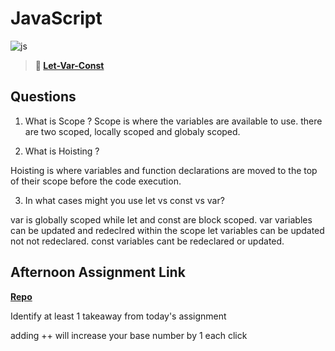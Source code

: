 # JavaScript

![js](https://bcw.blob.core.windows.net/public/img/courses/js.gif)

> **📖 [Let-Var-Const](https://codeworksacademy.com/fs-student-guide/resources/wk2/01-Let-Var-Const)**

## Questions

1. What is Scope ?
  Scope is where the variables are available to use.  there are two scoped, locally scoped and globaly scoped.  

2. What is Hoisting ?

Hoisting is where variables and function declarations are moved to the top of their scope before the code execution. 

3. In what cases might you use let vs const vs var?

var is globally scoped while let and const are block scoped.  var variables can be updated and redeclred within the scope let variables can be updated not not redeclared. const variables cant be redeclared or updated.

## Afternoon Assignment Link

**[Repo](https://github.com/tberry019/scoreBoard)**

Identify at least 1 takeaway from today's assignment

adding ++ will increase your base number by 1 each click